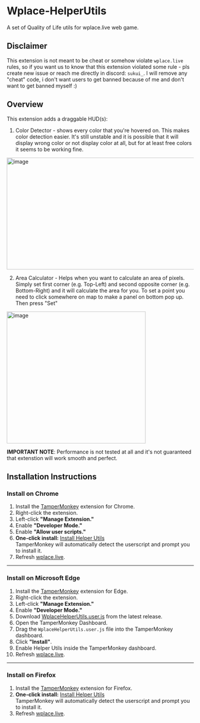# Wplace-HelperUtils

A set of Quality of Life utils for wplace.live web game.

## Disclaimer

This extension is not meant to be cheat or somehow violate `wplace.live` rules, so if you want us to know that this extension violated some rule - pls create new issue or reach me directly in discord: ```sukui_```. I will remove any "cheat" code, i don't want users to get banned because of me and don't want to get banned myself :)

## Overview

This extension adds a draggable HUD(s):

1. Color Detector - shows every color that you're hovered on. This makes color detection easier. It's still unstable and it is possible that it will display wrong color or not display color at all, but for at least free colors it seems to be working fine.

<img width="830" height="301" alt="image" src="https://github.com/user-attachments/assets/ec2fab2b-5701-4e1e-bec6-adeaca293713" />

2. Area Calculator - Helps when you want to calculate an area of pixels. Simply set first corner (e.g. Top-Left) and second opposite corner (e.g. Bottom-Right) and it will calculate the area for you. To set a point you need to click somewhere on map to make a panel on bottom pop up. Then press "Set"

<img width="374" height="355" alt="image" src="https://github.com/user-attachments/assets/fa3085cd-7c08-4c04-8278-b1306e359198" />

**IMPORTANT NOTE**: Performance is not tested at all and it's not guaranteed that extenstion will work smooth and perfect.

## Installation Instructions

### Install on Chrome

1. Install the [TamperMonkey](https://chromewebstore.google.com/detail/tampermonkey/dhdgffkkebhmkfjojejmpbldmpobfkfo) extension for Chrome.
2. Right-click the extension.
3. Left-click **"Manage Extension."**
4. Enable **"Developer Mode."**
5. Enable **"Allow user scripts."**
6. **One-click install:** [Install Helper Utils](https://github.com/sukui24/Wplace-HelperUtils/releases/latest/download/WplaceHelperUtils.user.js)  
   TamperMonkey will automatically detect the userscript and prompt you to install it.
7. Refresh [wplace.live](https://wplace.live/).

---

### Install on Microsoft Edge

1. Install the [TamperMonkey](https://microsoftedge.microsoft.com/addons/detail/iikmkjmpaadaobahmlepeloendndfphd) extension for Edge.
2. Right-click the extension.
3. Left-click **"Manage Extension."**
4. Enable **"Developer Mode."**
5. Download [WplaceHelperUtils.user.js](https://github.com/sukui24/Wplace-HelperUtils/releases/) from the latest release.
6. Open the TamperMonkey Dashboard.
7. Drag the `WplaceHelperUtils.user.js` file into the TamperMonkey dashboard.
8. Click **"Install"**.
9. Enable Helper Utils inside the TamperMonkey dashboard.
10. Refresh [wplace.live](https://wplace.live/).

---

### Install on Firefox

1. Install the [TamperMonkey](https://addons.mozilla.org/en-US/firefox/addon/tampermonkey/) extension for Firefox.
2. **One-click install:** [Install Helper Utils](https://github.com/sukui24/Wplace-HelperUtils/releases/latest/download/WplaceHelperUtils.user.js)  
   TamperMonkey will automatically detect the userscript and prompt you to install it.
3. Refresh [wplace.live](https://wplace.live/).
